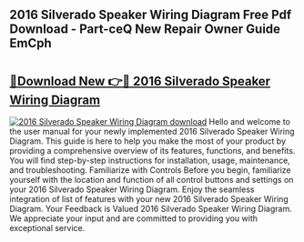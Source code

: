## 2016 Silverado Speaker Wiring Diagram Free Pdf Download - Part-ceQ New Repair Owner Guide EmCph

# <h2><a href="http://dfh7hw.blite.top/?on=2016+Silverado+Speaker+Wiring+Diagram">🔗Download New 👉🔴 2016 Silverado Speaker Wiring Diagram</a></h2>

[![2016 Silverado Speaker Wiring Diagram download](https://i.imgur.com/lujVjoI.png)](http://dfh7hw.blite.top/?on=2016+Silverado+Speaker+Wiring+Diagram)
Hello and welcome to the user manual for your newly implemented 2016 Silverado Speaker Wiring Diagram. This guide is here to help you make the most of your product by providing a comprehensive overview of its features, functions, and benefits. You will find step-by-step instructions for installation, usage, maintenance, and troubleshooting. Familiarize with Controls Before you begin, familiarize yourself with the location and function of all control buttons and settings on your 2016 Silverado Speaker Wiring Diagram. Enjoy the seamless integration of list of features with your new 2016 Silverado Speaker Wiring Diagram. Your Feedback is Valued 2016 Silverado Speaker Wiring Diagram. We appreciate your input and are committed to providing you with exceptional service.
